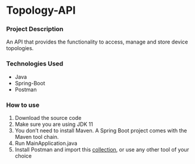 # Topology-API

### Project Description

An API that provides the functionality to access, manage and store device topologies.

### Technologies Used

- Java
- Spring-Boot
- Postman

### How to use

1. Download the source code
2. Make sure you are using JDK 11
3. You don’t need to install Maven. A Spring Boot project comes with the Maven tool chain.
4. Run MainApplication.java
5. Install Postman and import this [collection](https://www.getpostman.com/collections/e44e09989cede5179e57), or use any other tool of your choice
